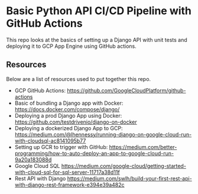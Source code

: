 # Basic Python API CI/CD Pipeline with GitHub Actions

This repo looks at the basics of setting up a Django API with unit tests and deploying it to GCP App Engine using GitHub actions.


## Resources

Below are a list of resources used to put together this repo.

+ GCP GitHub Actions: https://github.com/GoogleCloudPlatform/github-actions
+ Basic of bundling a Django app with Docker: https://docs.docker.com/compose/django/
+ Deploying a prod Django App using Docker: https://github.com/testdrivenio/django-on-docker
+ Deploying a dockerized Django App to GCP: https://medium.com/@lhennessy/running-django-on-google-cloud-run-with-cloudsql-ac8141095b77
+ Setting up GCR to trigger with GitHub: https://medium.com/better-programming/how-to-auto-deploy-an-app-to-google-cloud-run-9a20a183088d
+ Google Cloud SQL https://medium.com/google-cloud/getting-started-with-cloud-sql-for-sql-server-11717a38d11f
+ Rest API with Django https://medium.com/swlh/build-your-first-rest-api-with-django-rest-framework-e394e39a482c